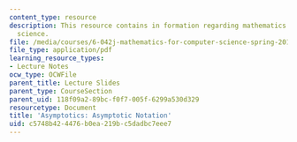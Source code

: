 ```yaml
---
content_type: resource
description: This resource contains in formation regarding mathematics for computer
  science.
file: /media/courses/6-042j-mathematics-for-computer-science-spring-2015/c5748b424476b0ea219bc5dadbc7eee7_MIT6_042JS16_AsymNotation.pdf
file_type: application/pdf
learning_resource_types:
- Lecture Notes
ocw_type: OCWFile
parent_title: Lecture Slides
parent_type: CourseSection
parent_uid: 118f09a2-89bc-f0f7-005f-6299a530d329
resourcetype: Document
title: 'Asymptotics: Asymptotic Notation'
uid: c5748b42-4476-b0ea-219b-c5dadbc7eee7
---
```

